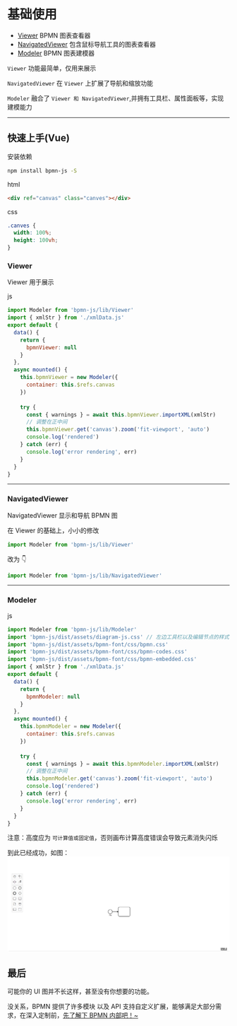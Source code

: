 # 基础使用

- [Viewer](https://github.com/bpmn-io/bpmn-js/blob/master/lib/Viewer.js) BPMN 图表查看器
- [NavigatedViewer](https://github.com/bpmn-io/bpmn-js/blob/master/lib/NavigatedViewer.js) 包含鼠标导航工具的图表查看器
- [Modeler](https://github.com/bpmn-io/bpmn-js/blob/master/lib/Modeler.js) BPMN 图表建模器

`Viewer` 功能最简单，仅用来展示

`NavigatedViewer` 在 `Viewer` 上扩展了导航和缩放功能

`Modeler` 融合了 `Viewer 和 NavigatedViewer`,并拥有工具栏、属性面板等，实现建模能力

---

## 快速上手(Vue)

安装依赖

```bash
npm install bpmn-js -S
```

html

```html
<div ref="canvas" class="canves"></div>
```

css

```css
.canves {
  width: 100%;
  height: 100vh;
}
```

### Viewer

Viewer 用于展示

js

```js
import Modeler from 'bpmn-js/lib/Viewer'
import { xmlStr } from './xmlData.js'
export default {
  data() {
    return {
      bpmnViewer: null
    }
  },
  async mounted() {
    this.bpmnViewer = new Modeler({
      container: this.$refs.canvas
    })

    try {
      const { warnings } = await this.bpmnViewer.importXML(xmlStr)
      // 调整在正中间
      this.bpmnViewer.get('canvas').zoom('fit-viewport', 'auto')
      console.log('rendered')
    } catch (err) {
      console.log('error rendering', err)
    }
  }
}
```

---

### NavigatedViewer

NavigatedViewer 显示和导航 BPMN 图

在 Viewer 的基础上，小小的修改

```js
import Modeler from 'bpmn-js/lib/Viewer'
```

改为 👇

```js
import Modeler from 'bpmn-js/lib/NavigatedViewer'
```

---

### Modeler

js

```js
import Modeler from 'bpmn-js/lib/Modeler'
import 'bpmn-js/dist/assets/diagram-js.css' // 左边工具栏以及编辑节点的样式
import 'bpmn-js/dist/assets/bpmn-font/css/bpmn.css'
import 'bpmn-js/dist/assets/bpmn-font/css/bpmn-codes.css'
import 'bpmn-js/dist/assets/bpmn-font/css/bpmn-embedded.css'
import { xmlStr } from './xmlData.js'
export default {
  data() {
    return {
      bpmnModeler: null
    }
  },
  async mounted() {
    this.bpmnModeler = new Modeler({
      container: this.$refs.canvas
    })

    try {
      const { warnings } = await this.bpmnModeler.importXML(xmlStr)
      // 调整在正中间
      this.bpmnModeler.get('canvas').zoom('fit-viewport', 'auto')
      console.log('rendered')
    } catch (err) {
      console.log('error rendering', err)
    }
  }
}
```

注意：高度应为 `可计算值或固定值`，否则画布计算高度错误会导致元素消失闪烁

到此已经成功，如图：
![init_bpmn](./img/init_bpmn.png)

## 最后

可能你的 UI 图并不长这样，甚至没有你想要的功能。

没关系，BPMN 提供了许多模块 以及 API 支持自定义扩展，能够满足大部分需求，在深入定制前，[先了解下 BPMN 内部吧！~](./quickIntroduction.md)
